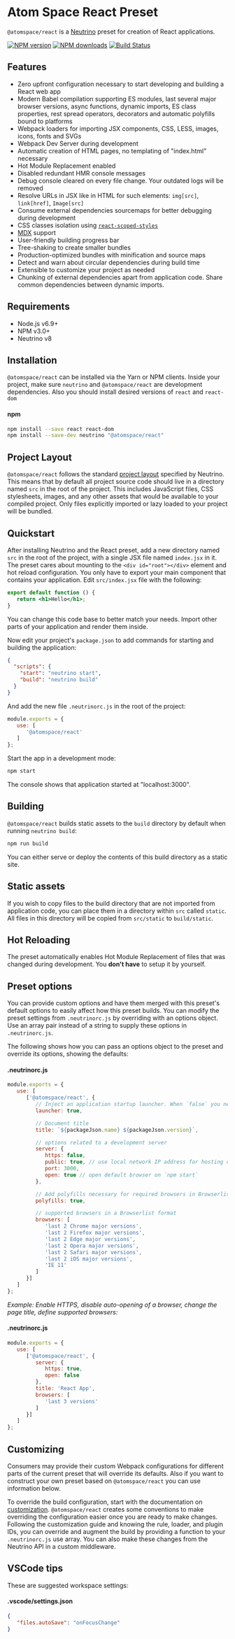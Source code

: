 # Atom Space React Preset

`@atomspace/react` is a [Neutrino](https://neutrino.js.org) preset for creation of React applications.

[![NPM version][npm-image]][npm-url]
[![NPM downloads][npm-downloads]][npm-url]
[![Build Status][build-status]][travis-url]

## Features

- Zero upfront configuration necessary to start developing and building a React web app
- Modern Babel compilation supporting ES modules, last several major browser versions, async functions, dynamic imports, ES class properties, rest spread operators, decorators and automatic polyfills bound to platforms
- Webpack loaders for importing JSX components, CSS, LESS, images, icons, fonts and SVGs
- Webpack Dev Server during development
- Automatic creation of HTML pages, no templating of "index.html" necessary
- Hot Module Replacement enabled
- Disabled redundant HMR console messages
- Debug console cleared on every file change. Your outdated logs will be removed
- Resolve URLs in JSX like in HTML for such elements: `img[src]`, `link[href]`, `Image[src]`
- Consume external dependencies sourcemaps for better debugging during development
- CSS classes isolation using [`react-scoped-styles`](https://www.npmjs.com/package/react-scoped-styles)
- [MDX](https://mdxjs.com/) support
- User-friendly building progress bar
- Tree-shaking to create smaller bundles
- Production-optimized bundles with minification and source maps
- Detect and warn about circular dependencies during build time
- Extensible to customize your project as needed
- Chunking of external dependencies apart from application code. Share common dependencies between dynamic imports.
<!-- - Webpack Dev Server during development on "localhost" and local network IP for external devices access -->
<!-- - Automatically discovers free HTTP port to run a server locally -->

## Requirements

- Node.js v6.9+
- NPM v3.0+
- Neutrino v8

## Installation

`@atomspace/react` can be installed via the Yarn or NPM clients. Inside your project, make sure `neutrino` and `@atomspace/react` are development dependencies. Also you should install desired versions of `react` and `react-dom`

#### npm

```bash
npm install --save react react-dom
npm install --save-dev neutrino "@atomspace/react"
```

## Project Layout

`@atomspace/react` follows the standard [project layout](https://neutrino.js.org/project-layout) specified by Neutrino. This means that by default all project source code should live in a directory named `src` in the root of the
project. This includes JavaScript files, CSS stylesheets, images, and any other assets that would be available to your compiled project. Only files explicitly imported or lazy loaded to your project will be bundled.

## Quickstart

After installing Neutrino and the React preset, add a new directory named `src` in the root of the project, with a single JSX file named `index.jsx` in it. The preset cares about mounting to the `<div id="root"></div>` element and hot reload configuration. You only have to export your main component that contains your application. Edit `src/index.jsx` file with the following:

```jsx
export default function () {
   return <h1>Hello</h1>;
}
```

You can change this code base to better match your needs. Import other parts of your application and render them inside.

Now edit your project's `package.json` to add commands for starting and building the application:

```json
{
  "scripts": {
    "start": "neutrino start",
    "build": "neutrino build"
  }
}
```

And add the new file `.neutrinorc.js` in the root of the project:

```js
module.exports = {
   use: [
      '@atomspace/react'
   ]
};
```

Start the app in a development mode:

```bash
npm start
```

The console shows that application started at "localhost:3000".

## Building

`@atomspace/react` builds static assets to the `build` directory by default when running `neutrino build`:

```bash
npm run build
```

You can either serve or deploy the contents of this build directory as a static site.

## Static assets

If you wish to copy files to the build directory that are not imported from application code, you can place them in a directory within `src` called `static`. All files in this directory will be copied from `src/static` to `build/static`.

## Hot Reloading

The preset automatically enables Hot Module Replacement of files that was changed during development. You **don't have** to setup it by yourself.

## Preset options

You can provide custom options and have them merged with this preset's default options to easily affect how this
preset builds. You can modify the preset settings from `.neutrinorc.js` by overriding with an options object. Use
an array pair instead of a string to supply these options in `.neutrinorc.js`.

The following shows how you can pass an options object to the preset and override its options, showing the defaults:

#### .neutrinorc.js

```js
module.exports = {
   use: [
      ['@atomspace/react', {
         // Inject an application startup launcher. When `false` you need to setup DOM mounting and HMR in your sorce code
         launcher: true,

         // Document title
         title: `${packageJson.name} ${packageJson.version}`,

         // options related to a development server
         server: {
            https: false,
            public: true, // use local network IP address for hosting during development
            port: 3000,
            open: true // open default browser on `npm start`
         },

         // Add polyfills necessary for required browsers in Browserlist
         polyfills: true,

         // supported browsers in a Browserlist format
         browsers: [
            'last 2 Chrome major versions',
            'last 2 Firefox major versions',
            'last 2 Edge major versions',
            'last 2 Opera major versions',
            'last 2 Safari major versions',
            'last 2 iOS major versions',
            'IE 11'
         ]
      }]
   ]
};
```

*Example: Enable HTTPS, disable auto-opening of a browser, change the page title, define supported browsers:*

#### .neutrinorc.js

```js
module.exports = {
   use: [
      ['@atomspace/react', {
         server: {
            https: true,
            open: false
         },
         title: 'React App',
         browsers: [
            'last 3 versions'
         ]
      }]
   ]
};
```

## Customizing

Consumers may provide their custom Webpack configurations for different parts of the current preset that will override its defaults. Also if you want to construct your own preset based on `@atomspace/react` you can use information below.

To override the build configuration, start with the documentation on [customization](https://neutrino.js.org/customization).
`@atomspace/react` creates some conventions to make overriding the configuration easier once you are ready to make changes. Following the customization guide and knowing the rule, loader, and plugin IDs,
you can override and augment the build by providing a function to your `.neutrinorc.js` use array. You can also make these changes from the Neutrino API in a custom middleware.

## VSCode tips

These are suggested workspace settings:

#### .vscode/settings.json

```json
{
   "files.autoSave": "onFocusChange"
}
```

[npm-image]: https://img.shields.io/npm/v/@atomspace/react.svg
[npm-downloads]: https://img.shields.io/npm/dt/@atomspace/react.svg
[npm-url]: https://npmjs.org/package/@atomspace/react
[build-status]: https://travis-ci.org/atomspace/atomspace-react.svg?branch=master
[travis-url]: https://travis-ci.org/atomspace/atomspace-react